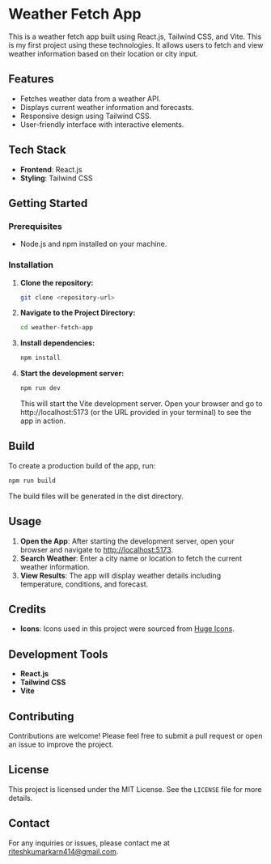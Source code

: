 # Weather Fetch App

This is a weather fetch app built using React.js, Tailwind CSS, and Vite. This is my first project using these technologies. It allows users to fetch and view weather information based on their location or city input.

## Features

- Fetches weather data from a weather API.
- Displays current weather information and forecasts.
- Responsive design using Tailwind CSS.
- User-friendly interface with interactive elements.

## Tech Stack

- **Frontend**: React.js
- **Styling**: Tailwind CSS

## Getting Started

### Prerequisites

- Node.js and npm installed on your machine.

### Installation

1. **Clone the repository:**

   ```bash
   git clone <repository-url>
   ```

2. **Navigate to the Project Directory:**

   ```bash
   cd weather-fetch-app
   ```

3. **Install dependencies:**

   ```bash
   npm install
   ```

4. **Start the development server:**
   ```bash
   npm run dev
   ```
   This will start the Vite development server. Open your browser and go to http://localhost:5173 (or the URL provided in your terminal) to see the app in action.

## Build

To create a production build of the app, run:

```bash
npm run build
```

The build files will be generated in the dist directory.

## Usage

1. **Open the App**: After starting the development server, open your browser and navigate to [http://localhost:5173](http://localhost:5173).
2. **Search Weather**: Enter a city name or location to fetch the current weather information.
3. **View Results**: The app will display weather details including temperature, conditions, and forecast.

## Credits

- **Icons**: Icons used in this project were sourced from [Huge Icons](https://hugeicons.com).

## Development Tools

- **React.js**
- **Tailwind CSS**
- **Vite**

## Contributing

Contributions are welcome! Please feel free to submit a pull request or open an issue to improve the project.

## License

This project is licensed under the MIT License. See the `LICENSE` file for more details.

## Contact

For any inquiries or issues, please contact me at [riteshkumarkarn414@gmail.com](mailto:riteshkumarkarn414@gmail.com).
